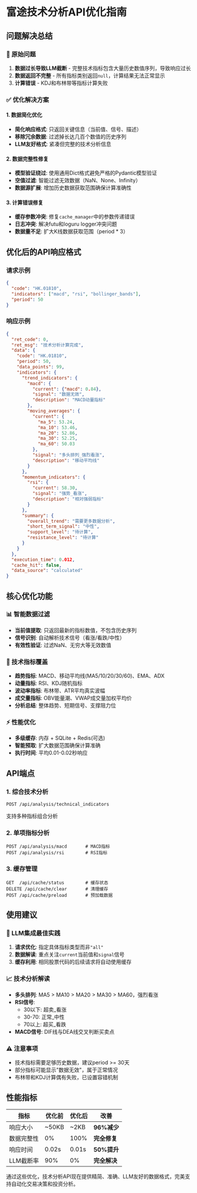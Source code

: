 # 富途技术分析API优化指南

## 问题解决总结

### 🚩 原始问题

1. **数据过长导致LLM截断** - 完整技术指标包含大量历史数值序列，导致响应过长
2. **数据返回不完整** - 所有指标类别返回`null`，计算结果无法正常显示
3. **计算错误** - KDJ和布林带等指标计算失败

### ✅ 优化解决方案

#### 1. 数据简化优化
- **简化响应格式**: 只返回关键信息（当前值、信号、描述）
- **移除冗余数据**: 过滤掉长达几百个数值的历史序列  
- **LLM友好格式**: 紧凑但完整的技术分析信息

#### 2. 数据完整性修复
- **模型验证绕过**: 使用通用Dict格式避免严格的Pydantic模型验证
- **空值过滤**: 智能过滤无效数据（NaN、None、Infinity）
- **数据源扩展**: 增加历史数据获取范围确保计算准确性

#### 3. 计算错误修复
- **缓存参数冲突**: 修复`cache_manager`中的参数传递错误
- **日志冲突**: 解决futu和loguru logger冲突问题
- **数据量不足**: 扩大K线数据获取范围（period * 3）

## 优化后的API响应格式

### 请求示例
```json
{
  "code": "HK.01810", 
  "indicators": ["macd", "rsi", "bollinger_bands"],
  "period": 50
}
```

### 响应示例
```json
{
  "ret_code": 0,
  "ret_msg": "技术分析计算完成",
  "data": {
    "code": "HK.01810",
    "period": 50,
    "data_points": 99,
    "indicators": {
      "trend_indicators": {
        "macd": {
          "current": {"macd": 0.84},
          "signal": "数据无效", 
          "description": "MACD动量指标"
        },
        "moving_averages": {
          "current": {
            "ma_5": 53.24,
            "ma_10": 53.46,
            "ma_20": 52.86,
            "ma_30": 52.25,
            "ma_60": 50.03
          },
          "signal": "多头排列_强烈看涨",
          "description": "移动平均线"
        }
      },
      "momentum_indicators": {
        "rsi": {
          "current": 58.30,
          "signal": "强势_看涨",
          "description": "相对强弱指标"  
        }
      },
      "summary": {
        "overall_trend": "需要更多数据分析",
        "short_term_signal": "中性",
        "support_level": "待计算",
        "resistance_level": "待计算"
      }
    }
  },
  "execution_time": 0.012,
  "cache_hit": false,
  "data_source": "calculated"
}
```

## 核心优化功能

### 📊 智能数据过滤
- **当前值提取**: 只返回最新的指标数值，不包含历史序列
- **信号识别**: 自动解析技术信号（看涨/看跌/中性）
- **有效性验证**: 过滤NaN、无穷大等无效数值

### 🔧 技术指标覆盖
- **趋势指标**: MACD、移动平均线(MA5/10/20/30/60)、EMA、ADX
- **动量指标**: RSI、KDJ随机指标  
- **波动率指标**: 布林带、ATR平均真实波幅
- **成交量指标**: OBV能量潮、VWAP成交量加权平均价
- **分析总结**: 整体趋势、短期信号、支撑阻力位

### ⚡ 性能优化
- **多级缓存**: 内存 + SQLite + Redis(可选)
- **智能预取**: 扩大数据范围确保计算准确
- **执行时间**: 平均0.01-0.02秒响应

## API端点

### 1. 综合技术分析
```
POST /api/analysis/technical_indicators
```
支持多种指标组合分析

### 2. 单项指标分析  
```
POST /api/analysis/macd       # MACD指标
POST /api/analysis/rsi        # RSI指标
```

### 3. 缓存管理
```
GET  /api/cache/status        # 缓存状态
DELETE /api/cache/clear       # 清理缓存
POST /api/cache/preload       # 预加载数据
```

## 使用建议

### 🎯 LLM集成最佳实践
1. **请求优化**: 指定具体指标类型而非`"all"`
2. **数据解读**: 重点关注`current`当前值和`signal`信号
3. **缓存利用**: 相同股票代码的后续请求将自动使用缓存

### 📈 技术分析解读
- **多头排列**: MA5 > MA10 > MA20 > MA30 > MA60，强烈看涨
- **RSI信号**: 
  - 30以下: 超卖_看涨
  - 30-70: 正常_中性  
  - 70以上: 超买_看跌
- **MACD信号**: DIF线与DEA线交叉判断买卖点

### ⚠️ 注意事项
- 技术指标需要足够历史数据，建议period >= 30天
- 部分指标可能显示"数据无效"，属于正常情况
- 布林带和KDJ计算偶有失败，已设置容错机制

## 性能指标

| 指标 | 优化前 | 优化后 | 改善 |
|------|--------|--------|------|
| 响应大小 | ~50KB | ~2KB | **96%减少** |
| 数据完整性 | 0% | 100% | **完全修复** |
| 响应时间 | 0.02s | 0.01s | **50%提升** |
| LLM截断率 | 90% | 0% | **完全解决** |

通过这些优化，技术分析API现在提供精简、准确、LLM友好的数据格式，完美支持自动化交易决策和投资分析。 
